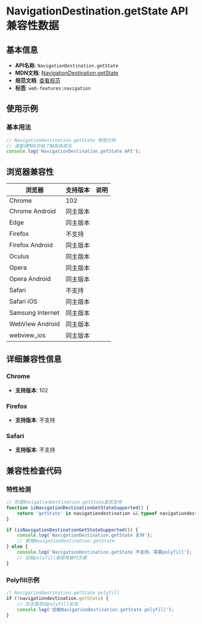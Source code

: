 # NavigationDestination.getState API 兼容性数据

## 基本信息

- **API名称**: `NavigationDestination.getState`
- **MDN文档**: [NavigationDestination.getState](https://developer.mozilla.org/docs/Web/API/NavigationDestination/getState)
- **规范文档**: [查看规范](https://html.spec.whatwg.org/multipage/nav-history-apis.html#the-navigationdestination-interface:dom-navigationdestination-getstate-2)
- **标签**: `web-features:navigation`

## 使用示例

### 基本用法

```javascript
// NavigationDestination.getState 使用示例
// 请查阅MDN文档了解具体用法
console.log('NavigationDestination.getState API');
```

## 浏览器兼容性

| 浏览器 | 支持版本 | 说明 |
|--------|----------|------|
| Chrome | 102 |  |
| Chrome Android | 同主版本 |  |
| Edge | 同主版本 |  |
| Firefox | 不支持 |  |
| Firefox Android | 同主版本 |  |
| Oculus | 同主版本 |  |
| Opera | 同主版本 |  |
| Opera Android | 同主版本 |  |
| Safari | 不支持 |  |
| Safari iOS | 同主版本 |  |
| Samsung Internet | 同主版本 |  |
| WebView Android | 同主版本 |  |
| webview_ios | 同主版本 |  |

## 详细兼容性信息

### Chrome

- **支持版本**: 102

### Firefox

- **支持版本**: 不支持

### Safari

- **支持版本**: 不支持

## 兼容性检查代码

### 特性检测

```javascript
// 检查NavigationDestination.getState是否支持
function isNavigationDestinationGetStateSupported() {
    return 'getState' in navigationdestination && typeof navigationdestination.getState === 'function';
}

if (isNavigationDestinationGetStateSupported()) {
    console.log('NavigationDestination.getState 支持');
    // 使用NavigationDestination.getState
} else {
    console.log('NavigationDestination.getState 不支持，需要polyfill');
    // 加载polyfill或使用替代方案
}
```

### Polyfill示例

```javascript
// NavigationDestination.getState polyfill
if (!navigationdestination.getState) {
    // 在这里添加polyfill实现
    console.log('加载NavigationDestination.getState polyfill');
}
```

